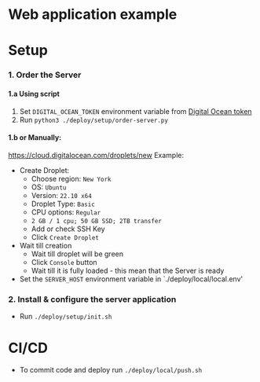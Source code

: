 # Web application example

# Setup
### 1. Order the Server

#### 1.a Using script
1. Set `DIGITAL_OCEAN_TOKEN` environment variable from [Digital Ocean token](https://cloud.digitalocean.com/account/api/tokens/new?i=8f0315)
2. Run `python3 ./deploy/setup/order-server.py`


#### 1.b or Manually:
https://cloud.digitalocean.com/droplets/new
Example:  
- Create Droplet:
  - Choose region: `New York`
  - OS: `Ubuntu`
  - Version: `22.10 x64`
  - Droplet Type: `Basic`
  - CPU options: `Regular`
  - `2 GB / 1 cpu; 50 GB SSD; 2TB transfer`
  - Add or check SSH Key
  - Click `Create Droplet`
- Wait till creation
  - Wait till droplet will be green
  - Click `Console` button
  - Wait till it is fully loaded - this mean that the Server is ready
- Set the `SERVER_HOST` environment variable in `./deploy/local/local.env'

### 2. Install & configure the server application
- Run `./deploy/setup/init.sh`

# CI/CD
- To commit code and deploy run `./deploy/local/push.sh`
